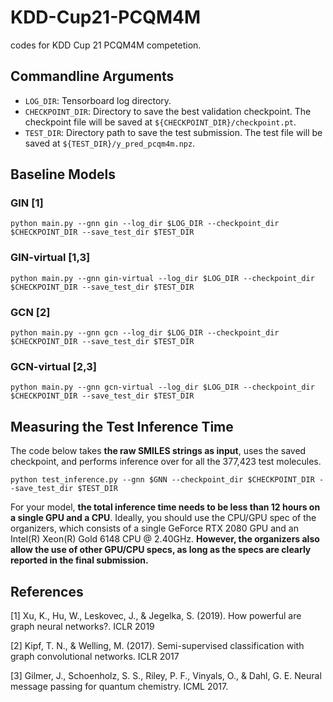 # KDD-Cup21-PCQM4M
codes for KDD Cup 21 PCQM4M competetion.


## Commandline Arguments

- `LOG_DIR`: Tensorboard log directory.
- `CHECKPOINT_DIR`: Directory to save the best validation checkpoint. The checkpoint file will be saved at `${CHECKPOINT_DIR}/checkpoint.pt`.
- `TEST_DIR`: Directory path to save the test submission. The test file will be saved at `${TEST_DIR}/y_pred_pcqm4m.npz`.

## Baseline Models

### GIN [1]

```
python main.py --gnn gin --log_dir $LOG_DIR --checkpoint_dir $CHECKPOINT_DIR --save_test_dir $TEST_DIR
```

### GIN-virtual [1,3]

```
python main.py --gnn gin-virtual --log_dir $LOG_DIR --checkpoint_dir $CHECKPOINT_DIR --save_test_dir $TEST_DIR
```

### GCN [2]

```
python main.py --gnn gcn --log_dir $LOG_DIR --checkpoint_dir $CHECKPOINT_DIR --save_test_dir $TEST_DIR
```

### GCN-virtual [2,3]

```
python main.py --gnn gcn-virtual --log_dir $LOG_DIR --checkpoint_dir $CHECKPOINT_DIR --save_test_dir $TEST_DIR
```

## Measuring the Test Inference Time

The code below takes **the raw SMILES strings as input**, uses the saved checkpoint, and performs inference over for all the 377,423 test molecules.

```
python test_inference.py --gnn $GNN --checkpoint_dir $CHECKPOINT_DIR --save_test_dir $TEST_DIR
```

For your model, **the total inference time needs to be less than 12 hours on a single GPU and a CPU**. Ideally, you 
should use the CPU/GPU spec of the organizers, which consists of a single GeForce RTX 2080 GPU and an Intel(R) Xeon(R) 
Gold 6148 CPU @ 2.40GHz. **However, the organizers also allow the use of other GPU/CPU specs, as long as the specs are 
clearly reported in the final submission.**



## References

[1] Xu, K., Hu, W., Leskovec, J., & Jegelka, S. (2019). How powerful are graph neural networks?. ICLR 2019

[2] Kipf, T. N., & Welling, M. (2017). Semi-supervised classification with graph convolutional networks. ICLR 2017

[3] Gilmer, J., Schoenholz, S. S., Riley, P. F., Vinyals, O., & Dahl, G. E. Neural message passing for quantum chemistry. ICML 2017.